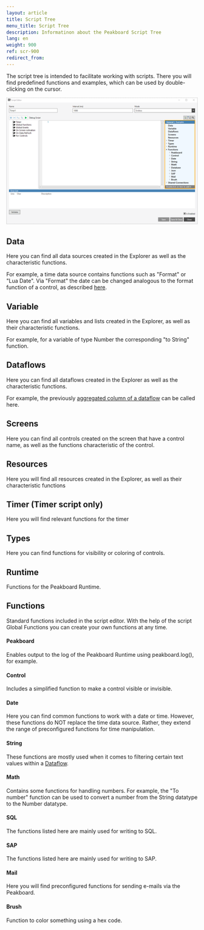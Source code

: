 ```yaml
---
layout: article
title: Script Tree
menu_title: Script Tree
description: Informatinon about the Peakboard Script Tree
lang: en
weight: 900
ref: scr-900
redirect_from:
---
```


The script tree is intended to facilitate working with scripts. There you will find predefined functions and examples, which can be used by double-clicking on the cursor.

![image01](/assets/images/scripting/tree/tree01.png)

## Data

Here you can find all data sources created in the Explorer as well as the characteristic functions.

For example, a time data source contains functions such as "Format" or "Lua Date". Via "Format" the date can be changed analogous to the format function of a control, as described [here](/data_sources/de-datum-und-uhrzeit.html).

## Variable

Here you can find all variables and lists created in the Explorer, as well as their characteristic functions. 

For example, for a variable of type Number the corresponding "to String" function.

## Dataflows

Here you can find all dataflows created in the Explorer as well as the characteristic functions.

For example, the previously [aggregated column of a dataflow](/dataflows/en-aggregate-data.html) can be called here.

## Screens

Here you can find all controls created on the screen that have a control name, as well as the functions characteristic of the control.

## Resources

Here you will find all resources created in the Explorer, as well as their characteristic functions

## Timer (Timer script only)

Here you will find relevant functions for the timer

## Types

Here you can find functions for visibility or coloring of controls.

## Runtime
Functions for the Peakboard Runtime.

## Functions

Standard functions included in the script editor. With the help of the script Global Functions you can create your own functions at any time.

#### Peakboard
Enables output to the log of the Peakboard Runtime using peakboard.log(), for example.

#### Control
Includes a simplified function to make a control visible or invisible.

#### Date
Here you can find common functions to work with a date or time. However, these functions do NOT replace the time data source. Rather, they extend the range of preconfigured functions for time manipulation. 

#### String
These functions are mostly used when it comes to filtering certain text values within a [Dataflow](/dataflows/en-filter-data.html).

#### Math
Contains some functions for handling numbers. For example, the "To number" function can be used to convert a number from the String datatype to the Number datatype.

#### SQL
The functions listed here are mainly used for writing to SQL. 

#### SAP
The functions listed here are mainly used for writing to SAP. 

#### Mail
Here you will find preconfigured functions for sending e-mails via the Peakboard.

#### Brush
Function to color something using a hex code. 